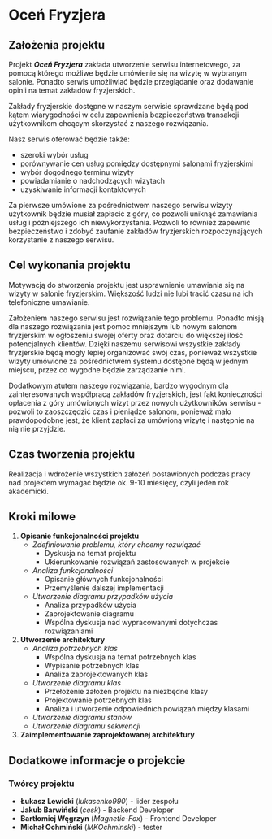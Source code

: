 # Oceń Fryzjera

## Założenia projektu

Projekt ***Oceń Fryzjera*** zakłada utworzenie serwisu internetowego, za pomocą którego możliwe będzie umówienie się na wizytę w wybranym salonie. Ponadto serwis umożliwiać będzie przeglądanie oraz dodawanie opinii na temat zakładów fryzjerskich.

Zakłady fryzjerskie dostępne w naszym serwisie sprawdzane będą pod kątem wiarygodności w celu zapewnienia bezpieczeństwa transakcji użytkownikom chcącym skorzystać z naszego rozwiązania.

Nasz serwis oferować będzie także:
- szeroki wybór usług
- porównywanie cen usług pomiędzy dostępnymi salonami fryzjerskimi
- wybór dogodnego terminu wizyty
- powiadamianie o nadchodzących wizytach
- uzyskiwanie informacji kontaktowych

Za pierwsze umówione za pośrednictwem naszego serwisu wizyty użytkownik będzie musiał zapłacić z góry, co pozwoli uniknąć zamawiania usług i późniejszego ich niewykorzystania.
Pozwoli to również zapewnić bezpieczeństwo i zdobyć zaufanie zakładów fryzjerskich rozpoczynających korzystanie z naszego serwisu.

## Cel wykonania projektu

Motywacją do stworzenia projektu jest usprawnienie umawiania się na wizyty w salonie fryzjerskim. Większość ludzi nie lubi tracić czasu na ich telefoniczne umawianie.

Założeniem naszego serwisu jest rozwiązanie tego problemu. Ponadto misją dla naszego rozwiązania jest pomoc mniejszym lub nowym salonom fryzjerskim w ogłoszeniu swojej oferty oraz dotarciu do większej ilość potencjalnych klientów.
Dzięki naszemu serwisowi wszystkie zakłady fryzjerskie będą mogły lepiej organizować swój czas, ponieważ wszystkie wizyty umówione za pośrednictwem systemu dostępne będą w jednym miejscu, przez co wygodne będzie zarządzanie nimi.

Dodatkowym atutem naszego rozwiązania, bardzo wygodnym dla zainteresowanych współpracą zakładów fryzjerskich, jest fakt konieczności opłacenia z góry umówionych wizyt przez nowych użytkowników serwisu - pozwoli to zaoszczędzić czas i pieniądze salonom, ponieważ mało prawdopodobne jest, że klient zapłaci za umówioną wizytę i następnie na nią nie przyjdzie.

## Czas tworzenia projektu

Realizacja i wdrożenie wszystkich założeń postawionych podczas pracy nad projektem wymagać będzie ok. 9-10 miesięcy, czyli jeden rok akademicki.

## Kroki milowe

1. **Opisanie funkcjonalności projektu**
   - *Zdefiniowanie problemu, który chcemy rozwiązać*
     - Dyskusja na temat projektu
     - Ukierunkowanie rozwiązań zastosowanych w projekcie
   - *Analiza funkcjonalności*
     - Opisanie głównych funkcjonalności
     - Przemyślenie dalszej implementacji
   - *Utworzenie diagramu przypadków użycia*
     - Analiza przypadków użycia
     - Zaprojektowanie diagramu
     - Wspólna dyskusja nad wypracowanymi dotychczas rozwiązaniami
2. **Utworzenie architektury**
   - *Analiza potrzebnych klas*
     - Wspólna dyskusja na temat potrzebnych klas
     - Wypisanie potrzebnych klas
     - Analiza zaprojektowanych klas
   - *Utworzenie diagramu klas*
     - Przełożenie założeń projektu na niezbędne klasy
     - Projektowanie potrzebnych klas
     - Analiza i utworzenie odpowiednich powiązań między klasami
   - *Utworzenie diagramu stanów*
   - *Utworzenie diagramu sekwencji*
3. **Zaimplementowanie zaprojektowanej architektury**

## Dodatkowe informacje o projekcie

### Twórcy projektu

- **Łukasz Lewicki** (*lukasenko990*) - lider zespołu
- **Jakub Barwiński** (*cesk*) - Backend Developer
- **Bartłomiej Węgrzyn** (*Magnetic-Fox*) - Frontend Developer
- **Michał Ochmiński** (*MKOchminski*) - tester
